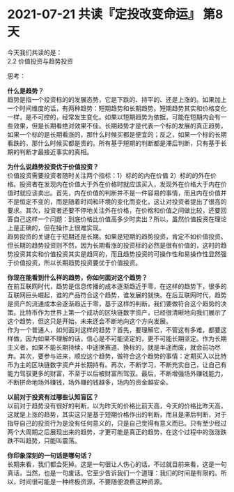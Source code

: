 # 2021-07-21 共读『定投改变命运』 第8天
今天我们共读的是：  
2.2 价值投资与趋势投资
 
思考：

**什么是趋势？**  
趋势是指一个投资标的的发展态势，它是下跌的、持平的、还是上涨的。如果加上一个时间维度的话，有两种趋势：短期趋势和长期趋势。短期趋势其实和价格变化一样，是不可控的，经常发生变化。如果以短期趋势为依据，可能在短期内会有一些效果，但是长期看绝对效果不佳。长期趋势才是代表一个标的发展的真正趋势，如果一个标的是长期看涨的，那什么时候买都是便宜的；反之，如果一个标的长期看跌的，那什么时候买都是贵的。所有基于短期的判断都是滞后判断，只有基于长期的判断才最接近事实的真相。

**为什么说趋势投资优于价值投资？**  
价值投资需要投资者随时关注两个指标：1）标的的内在价值 2）标的的外在价格。投资者在发现内在价值大于外在价格时就应该买入，发现外在价格大于内在价值时就应该卖出。首先，内在价值的判断并不是一件容易的事情，而且内在价值并不是恒定不变的，而是随着时间和环境的变化而变化，这让对投资者提出了很高的要求。其次，投资者还要不停地关注外在价格，在价格和价值之间做比较，还要回答自己这样一个问题：到底价格比价值高多少时卖出？所以，虽然价值投资在理论上是正确的，但在操作上很难实现。  
趋势投资的关键在于短期还是长期。如果是短期的趋势投资，肯定不如价值投资。但长期的趋势投资则不然，因为长期看涨的投资标的必然是很有价值的，这时的趋势投资其实和价值投资其实是趋同的，而且趋势投资的可操作性和易操作性显然强于价值投资，所以长期趋势投资要优于价值投资。

**你现在能看到什么样的趋势，你如何面对这个趋势？**  
在前互联网时代，趋势是信息传播的成本逐渐趋近于零，在这样的趋势下，很多的互联网巨头崛起，谁的产品符合这个趋势，谁发展的就快。在后互联网时代，趋势是资产的流通成本会逐渐趋近于零，基于这样的判断，我们要做符合这个趋势的决策。比特币作为世界上第一个成功的区块链数字资产，已经很清晰地向我们展示了这个趋势，但这只是开始，未来还会不断地向这个方向发展。  
作为一个普通人，如何面对这样的趋势？首先，要理解它，不管这有多难，都要这样做，因为如果不理解的话，信心是不可能坚定的，更不可能长期坚定。作为长期主义者，如果不能长期持续，中途换赛道、换标的，就是半途而废，就会前功尽弃。其次，要参与进来，顺应这个趋势，做符合这个趋势的事情：定期买入以比特币为主的区块链数字资产并长期持有。再次，不断学习，不断充实自己，让自己有能力驾驭更多的财富，不至于以后被财富所驾驭。最后，不断增强场外赚钱能力，不断拼命地场外赚钱，场外赚的钱越多，场内的资金越安全。

**以前对于投资有过哪些认知盲区？**  
以前对于趋势没有很好的判断，以为昨天的价格比前天高，今天的价格比昨天高，这就是上涨的趋势，其实这只是基于短期价格作出的判断，而且是滞后判断，对于指导自己的投资行为是没有任何意义的，只是自己觉得有意义而已。只有至少经过两个大周期之后展现出来的趋势，才更可能是真正的趋势，在这个过程中的涨涨跌跌不叫趋势，只能叫震荡。

**你印象深刻的⼀句话是哪句话？**  
长期来看，我们都会死掉。这是一句很让人伤心的话，不过就目前来看，这是一句真话，当然，也是一句废话。它至少告诉我们一个道理：我们的时间是有限的。所以，时间很可能是一种终极资源，不要随便浪费这种资源。

